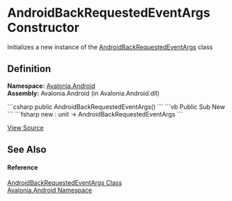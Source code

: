 # AndroidBackRequestedEventArgs Constructor


Initializes a new instance of the <a href="T_Avalonia_Android_AndroidBackRequestedEventArgs">AndroidBackRequestedEventArgs</a> class



## Definition
**Namespace:** <a href="N_Avalonia_Android">Avalonia.Android</a>  
**Assembly:** Avalonia.Android (in Avalonia.Android.dll)

<Tabs groupId="api-code-preview">
<TabItem value="csharp" label="C#">
```csharp
public AndroidBackRequestedEventArgs()
```
</TabItem>
<TabItem value="vb" label="VB">
```vb
Public Sub New
```
</TabItem>
<TabItem value="fsharp" label="F#">
```fsharp
new : unit -> AndroidBackRequestedEventArgs
```
</TabItem>
</Tabs>



<a href="https://github.com/AvaloniaUI/Avalonia/tree/master/src/Android/Avalonia.Android/IAndroidNavigationService.cs" title="View the source code">View Source</a>



## See Also


#### Reference
<a href="T_Avalonia_Android_AndroidBackRequestedEventArgs">AndroidBackRequestedEventArgs Class</a>  
<a href="N_Avalonia_Android">Avalonia.Android Namespace</a>  

